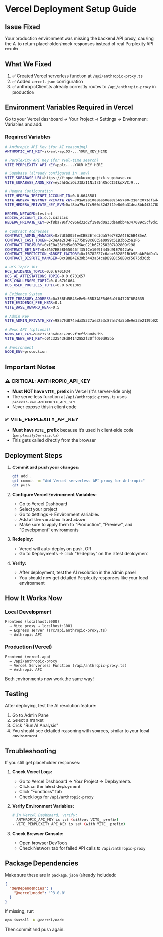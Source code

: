 # Vercel Deployment Setup Guide

## Issue Fixed
Your production environment was missing the backend API proxy, causing the AI to return placeholder/mock responses instead of real Perplexity API results.

## What We Fixed
1. ✅ Created Vercel serverless function at `/api/anthropic-proxy.ts`
2. ✅ Added `vercel.json` configuration
3. ✅ anthropicClient.ts already correctly routes to `/api/anthropic-proxy` in production

## Environment Variables Required in Vercel

Go to your Vercel dashboard → Your Project → Settings → Environment Variables and add:

### Required Variables

```bash
# Anthropic API Key (for AI reasoning)
ANTHROPIC_API_KEY=sk-ant-api03-...YOUR_KEY_HERE

# Perplexity API Key (for real-time search)
VITE_PERPLEXITY_API_KEY=pplx-...YOUR_KEY_HERE

# Supabase (already configured in .env)
VITE_SUPABASE_URL=https://fiopwubhukuxmjgujtxk.supabase.co
VITE_SUPABASE_ANON_KEY=eyJhbGciOiJIUzI1NiIsInR5cCI6IkpXVCJ9...

# Hedera Configuration
VITE_HEDERA_TESTNET_ACCOUNT_ID=0.0.6643581
VITE_HEDERA_TESTNET_PRIVATE_KEY=302e020100300506032b65700422042072dfade85e414e3fcf2b6d6c190298de88f2f1014800ad7f31978082c1c85e0f
VITE_HEDERA_PRIVATE_KEY_EVM=0xf8ba79af7c966d32d2f19e8d0a33dea8bb46347089c5cf9dc3ba6f84a30812b9

HEDERA_NETWORK=testnet
HEDERA_ACCOUNT_ID=0.0.6421186
HEDERA_PRIVATE_KEY=0xf8ba79af7c966d32d2f19e8d0a33dea8bb46347089c5cf9dc3ba6f84a30812b9

# Contract Addresses
CONTRACT_ADMIN_MANAGER=0x7d86D05feeCBB3Efed3da57e7F82A4f626B485eA
CONTRACT_CAST_TOKEN=0x3eAe2F34F7E775D98c6C65e0999c61B3b625a1F6
CONTRACT_TREASURY=0x1E0a23f9d5a0079AcC21b623250207492809f298
CONTRACT_BET_NFT=0x5A07EB58D55046ff35fCe1099f445d91E7042a9a
CONTRACT_PREDICTION_MARKET_FACTORY=0x16782B27c6abc3628F1BCb9FaAbF0dDa1aD1Ed98
CONTRACT_DISPUTE_MANAGER=0xCB8B4E630b3443a34ceDB9B8C58B8cF5675d362b

# HCS Topic IDs
HCS_EVIDENCE_TOPIC=0.0.6701034
HCS_AI_ATTESTATIONS_TOPIC=0.0.6701057
HCS_CHALLENGES_TOPIC=0.0.6701064
HCS_USER_PROFILES_TOPIC=0.0.6701065

# Evidence System
VITE_TREASURY_ADDRESS=0x358Ed5B43eBe9e55D37AF5466a9f0472D76E4635
VITE_EVIDENCE_FEE_HBAR=0.1
VITE_BASE_REWARD_HBAR=0.5

# Admin Key
VITE_ADMIN_PRIVATE_KEY=98570d874eda35327ae5253c87aa74a5b0e9e33e2189b022a0f8877ed812ee0a

# News API (optional)
NEWS_API_KEY=c04c325436d04142852f30ffd00d95bb
VITE_NEWS_API_KEY=c04c325436d04142852f30ffd00d95bb

# Environment
NODE_ENV=production
```

## Important Notes

### ⚠️ CRITICAL: ANTHROPIC_API_KEY
- **Must NOT have `VITE_` prefix** in Vercel (it's server-side only)
- The serverless function at `/api/anthropic-proxy.ts` uses `process.env.ANTHROPIC_API_KEY`
- Never expose this in client code

### ✅ VITE_PERPLEXITY_API_KEY
- **Must have `VITE_` prefix** because it's used in client-side code (`perplexityService.ts`)
- This gets called directly from the browser

## Deployment Steps

1. **Commit and push your changes:**
   ```bash
   git add .
   git commit -m "Add Vercel serverless API proxy for Anthropic"
   git push
   ```

2. **Configure Vercel Environment Variables:**
   - Go to Vercel Dashboard
   - Select your project
   - Go to Settings → Environment Variables
   - Add all the variables listed above
   - Make sure to apply them to "Production", "Preview", and "Development" environments

3. **Redeploy:**
   - Vercel will auto-deploy on push, OR
   - Go to Deployments → click "Redeploy" on the latest deployment

4. **Verify:**
   - After deployment, test the AI resolution in the admin panel
   - You should now get detailed Perplexity responses like your local environment

## How It Works Now

### Local Development
```
Frontend (localhost:3000)
  → Vite proxy → localhost:3001
  → Express server (src/api/anthropic-proxy.ts)
  → Anthropic API
```

### Production (Vercel)
```
Frontend (vercel.app)
  → /api/anthropic-proxy
  → Vercel Serverless Function (/api/anthropic-proxy.ts)
  → Anthropic API
```

Both environments now work the same way!

## Testing

After deploying, test the AI resolution feature:
1. Go to Admin Panel
2. Select a market
3. Click "Run AI Analysis"
4. You should see detailed reasoning with sources, similar to your local environment

## Troubleshooting

If you still get placeholder responses:

1. **Check Vercel Logs:**
   - Go to Vercel Dashboard → Your Project → Deployments
   - Click on the latest deployment
   - Click "Functions" tab
   - Check logs for `/api/anthropic-proxy`

2. **Verify Environment Variables:**
   ```bash
   # In Vercel Dashboard, verify:
   - ANTHROPIC_API_KEY is set (without VITE_ prefix)
   - VITE_PERPLEXITY_API_KEY is set (with VITE_ prefix)
   ```

3. **Check Browser Console:**
   - Open browser DevTools
   - Check Network tab for failed API calls to `/api/anthropic-proxy`

## Package Dependencies

Make sure these are in `package.json` (already included):
```json
{
  "devDependencies": {
    "@vercel/node": "^3.0.0"
  }
}
```

If missing, run:
```bash
npm install -D @vercel/node
```

Then commit and push again.
